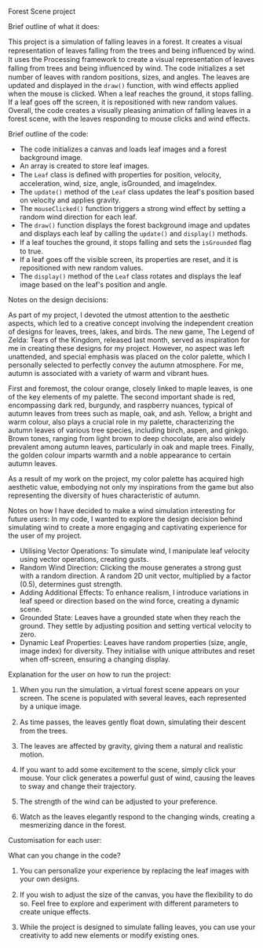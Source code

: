 Forest Scene project

Brief outline of what it does:

This project is a simulation of falling leaves in a forest. It creates a visual representation of leaves falling from the trees and being inﬂuenced by wind.
It uses the Processing framework to create a visual representation of leaves falling from trees and being inﬂuenced by wind. The code initializes a set number of leaves with random positions, sizes, and angles. The leaves are updated and displayed in the `draw()` function, with wind effects applied when the mouse is clicked. When a leaf reaches the ground, it stops falling. If a leaf goes off the screen, it is repositioned with new random values.
Overall, the code creates a visually pleasing animation of falling leaves in a forest scene, with the leaves responding to mouse clicks and wind effects.


Brief outline of the code:
- The code initializes a canvas and loads leaf images and a forest background image.
- An array is created to store leaf images.
- The `Leaf` class is deﬁned with properties for position, velocity, acceleration, wind, size, angle, isGrounded, and imageIndex.
- The `update()` method of the `Leaf` class updates the leaf's position based on velocity and applies gravity.
- The `mouseClicked()` function triggers a strong wind effect by setting a random wind direction for each leaf.
- The `draw()` function displays the forest background image and updates and displays each leaf by calling the `update()` and `display()` methods.
- If a leaf touches the ground, it stops falling and sets the `isGrounded` ﬂag to true.
- If a leaf goes off the visible screen, its properties are reset, and it is repositioned with new random values.
- The `display()` method of the `Leaf` class rotates and displays the leaf image based on the leaf's position and angle.


Notes on the design decisions:

As part of my project, I devoted the utmost attention to the aesthetic aspects, which led to a creative concept involving the independent creation of designs for leaves, trees, lakes, and birds. The new game, The Legend of Zelda: Tears of the Kingdom, released last month, served as inspiration for me in creating these designs for my project. However, no aspect was left unattended, and special emphasis was placed on the color palette, which I personally selected to perfectly convey the autumn atmosphere. For me, autumn is associated with a variety of warm and vibrant hues.

First and foremost, the colour orange, closely linked to maple leaves, is one of the key elements of my palette. The second important shade is red, encompassing dark red, burgundy, and raspberry nuances, typical of autumn leaves from trees such as maple, oak, and ash. Yellow, a bright and warm colour, also plays a crucial role in my palette, characterizing the autumn leaves of various tree species, including birch, aspen, and ginkgo. Brown tones, ranging from light brown to deep chocolate, are also widely prevalent among autumn leaves, particularly in oak and maple trees. Finally, the golden colour imparts warmth and a noble appearance to certain autumn leaves.

As a result of my work on the project, my color palette has acquired high aesthetic value, embodying not only my inspirations from the game but also representing the diversity of hues characteristic of autumn.


Notes on how I have decided to make a wind simulation interesting for future users:
In my code, I wanted to explore the design decision behind simulating wind to create a more engaging and captivating experience for the user of my project.
- Utilising Vector Operations:
To simulate wind, I manipulate leaf velocity using vector operations, creating gusts.
- Random Wind Direction:
Clicking the mouse generates a strong gust with a random direction. A random 2D unit vector, multiplied by a factor (0.5), determines gust strength.
- Adding Additional Effects:
To enhance realism, I introduce variations in leaf speed or direction based on the wind force, creating a dynamic scene.
- Grounded State:
Leaves have a grounded state when they reach the ground. They settle by adjusting position and setting vertical velocity to zero.
- Dynamic Leaf Properties:
Leaves have random properties (size, angle, image index) for diversity. They initialise with unique attributes and reset when off-screen, ensuring a changing display.


Explanation for the user on how to run the project:

1. When you run the simulation, a virtual forest scene appears on your screen. The scene is populated with several leaves, each represented by a unique image.

2. As time passes, the leaves gently ﬂoat down, simulating their descent from the trees.

3. The leaves are affected by gravity, giving them a natural and realistic motion.

4. If you want to add some excitement to the scene, simply click your mouse. Your click generates a powerful gust of wind, causing the leaves to sway and change their trajectory.

5. The strength of the wind can be adjusted to your preference.

6. Watch as the leaves elegantly respond to the changing winds, creating a mesmerizing dance in the forest.


Customisation for each user:

What can you change in the code?

1. You can personalize your experience by replacing the leaf images with your own designs.

2. If you wish to adjust the size of the canvas, you have the ﬂexibility to do so. Feel free to explore and experiment with different parameters to create unique effects.

3. While the project is designed to simulate falling leaves, you can use your creativity to add new elements or modify existing ones.
